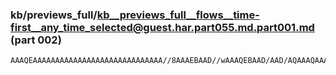 ### kb/previews_full/kb__previews_full__flows__time-first__any_time_selected@guest.har.part055.md.part001.md (part 002)

```md
AAAQEAAAAAAAAAAAAAAAAAAAAAAAAAAAAA//8AAAEBAAD//wAAAQEBAAD/AAD/AQAAAQAAAP8AAAABAAAA//8AAAEBAAD/AAA
```

```

